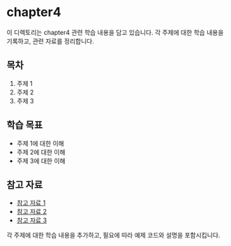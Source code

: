 # chapter4

이 디렉토리는 chapter4 관련 학습 내용을 담고 있습니다. 각 주제에 대한 학습 내용을 기록하고, 관련 자료를 정리합니다.

## 목차

1. 주제 1
2. 주제 2
3. 주제 3

## 학습 목표

- 주제 1에 대한 이해
- 주제 2에 대한 이해
- 주제 3에 대한 이해

## 참고 자료
- [참고 자료 1](#)
- [참고 자료 2](#)
- [참고 자료 3](#)

각 주제에 대한 학습 내용을 추가하고, 필요에 따라 예제 코드와 설명을 포함시킵니다.
